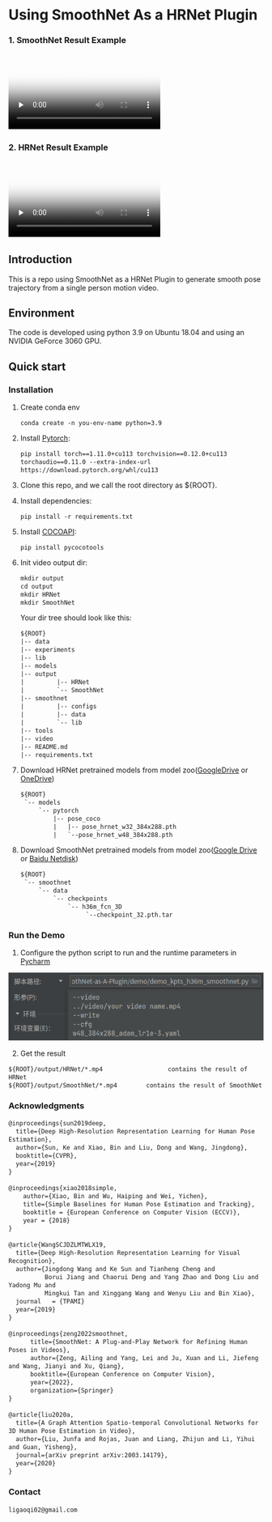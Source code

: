 # Using SmoothNet As a HRNet Plugin

### 1. SmoothNet Result Example

<video id="video1" controls="" preload="none" poster="封面" height="150">
      <source id="mp4" src="https://github.com/ligaoqi2/Using-SmoothNet-As-HRNet-Plugin/assets/56901453/12ac771f-1b46-4e53-af34-dc445336fb8a" type="video/mp4">
</video>

### 2. HRNet Result Example

<video id="video2" controls="" preload="none" poster="封面" height="150">
      <source id="mp4" src="https://github.com/ligaoqi2/Using-SmoothNet-As-HRNet-Plugin/assets/56901453/4ef25179-7a37-4364-9a2e-4042de09ad4c" type="video/mp4">
</video>

## Introduction
This is a repo using SmoothNet as a HRNet Plugin to generate smooth pose trajectory from a single person motion video.

## Environment
The code is developed using python 3.9 on Ubuntu 18.04 and using an NVIDIA GeForce 3060 GPU.

## Quick start
### Installation
1. Create conda env
   ```
   conda create -n you-env-name python=3.9
   ```
2. Install [Pytorch](https://pytorch.org/get-started/locally/):
   ```
   pip install torch==1.11.0+cu113 torchvision==0.12.0+cu113 torchaudio==0.11.0 --extra-index-url https://download.pytorch.org/whl/cu113
   ```
3. Clone this repo, and we call the root directory as ${ROOT}.


4. Install dependencies:
   ```
   pip install -r requirements.txt
   ```
5. Install [COCOAPI](https://github.com/cocodataset/cocoapi):
   ```
   pip install pycocotools
   ```
6. Init video output dir:

   ```
   mkdir output
   cd output
   mkdir HRNet
   mkdir SmoothNet
   ```

   Your dir tree should look like this:

   ```
   ${ROOT}
   |-- data
   |-- experiments
   |-- lib
   |-- models
   |-- output
   |         |-- HRNet
   |         `-- SmoothNet
   |-- smoothnet
   |         |-- configs
   |         |-- data
   |         `-- lib
   |-- tools
   |-- video
   |-- README.md
   |-- requirements.txt
   ```

7. Download HRNet pretrained models from model zoo([GoogleDrive](https://drive.google.com/drive/folders/1hOTihvbyIxsm5ygDpbUuJ7O_tzv4oXjC?usp=sharing) or [OneDrive](https://1drv.ms/f/s!AhIXJn_J-blW231MH2krnmLq5kkQ))
   ```
   ${ROOT}
    `-- models
        `-- pytorch
            |-- pose_coco
            |   |-- pose_hrnet_w32_384x288.pth
            |   `--pose_hrnet_w48_384x288.pth
   ```

8. Download SmoothNet pretrained models from model zoo([Google Drive](https://drive.google.com/drive/folders/19Cu-_gqylFZAOTmHXzK52C80DKb0Tfx_?usp=sharing) or [Baidu Netdisk](https://pan.baidu.com/s/1J6EV4uwThcn-W_GNuc4ZPw?pwd=eb5x))
   ```
   ${ROOT}
    `-- smoothnet
        `-- data
            `-- checkpoints
                `-- h36m_fcn_3D
                     `--checkpoint_32.pth.tar
   ```   

### Run the Demo

1. Configure the python script to run and the runtime parameters in [Pycharm](https://www.jetbrains.com/pycharm/)


<img src="figure/Configure.png">


2. Get the result
```
${ROOT}/output/HRNet/*.mp4                  contains the result of HRNet
${ROOT}/output/SmoothNet/*.mp4        contains the result of SmoothNet
```

### Acknowledgments
```
@inproceedings{sun2019deep,
  title={Deep High-Resolution Representation Learning for Human Pose Estimation},
  author={Sun, Ke and Xiao, Bin and Liu, Dong and Wang, Jingdong},
  booktitle={CVPR},
  year={2019}
}

@inproceedings{xiao2018simple,
    author={Xiao, Bin and Wu, Haiping and Wei, Yichen},
    title={Simple Baselines for Human Pose Estimation and Tracking},
    booktitle = {European Conference on Computer Vision (ECCV)},
    year = {2018}
}

@article{WangSCJDZLMTWLX19,
  title={Deep High-Resolution Representation Learning for Visual Recognition},
  author={Jingdong Wang and Ke Sun and Tianheng Cheng and 
          Borui Jiang and Chaorui Deng and Yang Zhao and Dong Liu and Yadong Mu and 
          Mingkui Tan and Xinggang Wang and Wenyu Liu and Bin Xiao},
  journal   = {TPAMI}
  year={2019}
}

@inproceedings{zeng2022smoothnet,
      title={SmoothNet: A Plug-and-Play Network for Refining Human Poses in Videos},
      author={Zeng, Ailing and Yang, Lei and Ju, Xuan and Li, Jiefeng and Wang, Jianyi and Xu, Qiang},
      booktitle={European Conference on Computer Vision},
      year={2022},
      organization={Springer}
}

@article{liu2020a,
  title={A Graph Attention Spatio-temporal Convolutional Networks for 3D Human Pose Estimation in Video},
  author={Liu, Junfa and Rojas, Juan and Liang, Zhijun and Li, Yihui and Guan, Yisheng},
  journal={arXiv preprint arXiv:2003.14179},
  year={2020}
}
```

### Contact
```
ligaoqi02@gmail.com
```
